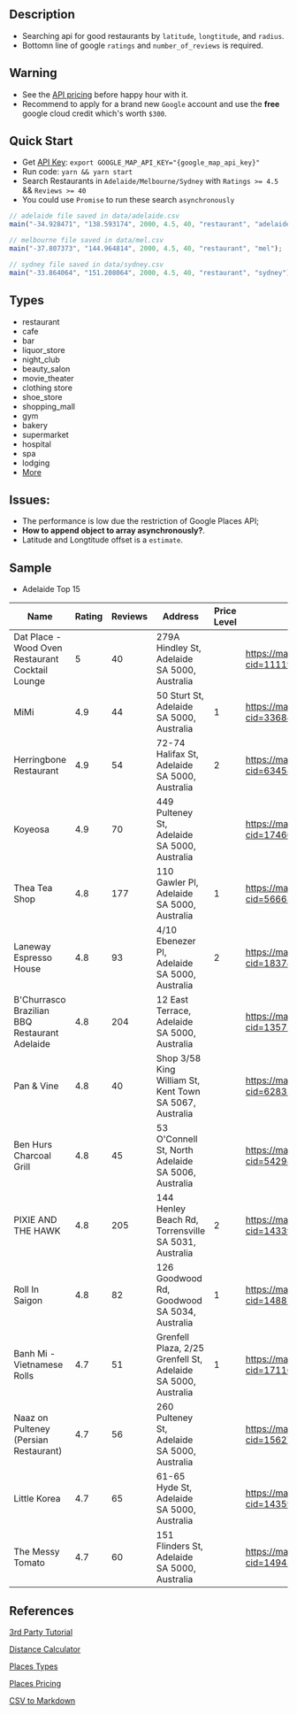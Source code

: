 ## Description
- Searching api for good restaurants by `latitude`, `longtitude`, and `radius`.
- Bottomn line of google `ratings` and `number_of_reviews` is required.

## Warning
- See the [API pricing](https://cloud.google.com/maps-platform/pricing/sheet/) before happy hour with it.
- Recommend to apply for a brand new `Google` account and use the **free** google cloud credit which's worth `$300`.

## Quick Start
- Get [API Key](https://developers.google.com/maps/documentation/javascript/get-api-key): `export GOOGLE_MAP_API_KEY="{google_map_api_key}"`
- Run code: `yarn && yarn start`
- Search Restaurants in `Adelaide/Melbourne/Sydney` with `Ratings >= 4.5` && `Reviews >= 40`
- You could use `Promise` to run these search `asynchronously`
```javascript
// adelaide file saved in data/adelaide.csv
main("-34.928471", "138.593174", 2000, 4.5, 40, "restaurant", "adelaide");

// melbourne file saved in data/mel.csv
main("-37.807373", "144.964814", 2000, 4.5, 40, "restaurant", "mel");

// sydney file saved in data/sydney.csv
main("-33.864064", "151.208064", 2000, 4.5, 40, "restaurant", "sydney");
```
## Types
- restaurant
- cafe
- bar
- liquor_store
- night_club
- beauty_salon
- movie_theater
- clothing store
- shoe_store
- shopping_mall
- gym
- bakery
- supermarket
- hospital
- spa
- lodging
- [More](https://developers.google.com/places/web-service/supported_types)

## Issues:
- The performance is low due the restriction of Google Places API;
- **How to append object to array asynchronously?**.
- Latitude and Longtitude offset is a `estimate`.


## Sample
- Adelaide Top 15

|Name                                            |Rating|Reviews|Address                                                                 |Price Level|URL                                              |
|------------------------------------------------|------|-------|------------------------------------------------------------------------|-----------|-------------------------------------------------|
|Dat Place - Wood Oven Restaurant Cocktail Lounge|5     |40     |279A Hindley St, Adelaide SA 5000, Australia                            |           |https://maps.google.com/?cid=11119923655915422902|
|MiMi                                            |4.9   |44     |50 Sturt St, Adelaide SA 5000, Australia                                |1          |https://maps.google.com/?cid=3368488420919719391 |
|Herringbone Restaurant                          |4.9   |54     |72-74 Halifax St, Adelaide SA 5000, Australia                           |2          |https://maps.google.com/?cid=6345882024145487325 |
|Koyeosa                                         |4.9   |70     |449 Pulteney St, Adelaide SA 5000, Australia                            |           |https://maps.google.com/?cid=17466431488972212320|
|Thea Tea Shop                                   |4.8   |177    |110 Gawler Pl, Adelaide SA 5000, Australia                              |1          |https://maps.google.com/?cid=5666301766134704446 |
|Laneway Espresso House                          |4.8   |93     |4/10 Ebenezer Pl, Adelaide SA 5000, Australia                           |2          |https://maps.google.com/?cid=18374040685472461517|
|B'Churrasco Brazilian BBQ Restaurant Adelaide   |4.8   |204    |12 East Terrace, Adelaide SA 5000, Australia                            |           |https://maps.google.com/?cid=13575034431723273783|
|Pan & Vine                                      |4.8   |40     |Shop 3/58 King William St, Kent Town SA 5067, Australia                 |           |https://maps.google.com/?cid=6283129604344610524 |
|Ben Hurs Charcoal Grill                         |4.8   |45     |53 O'Connell St, North Adelaide SA 5006, Australia                      |           |https://maps.google.com/?cid=5429862658639229733 |
|PIXIE AND THE HAWK                              |4.8   |205    |144 Henley Beach Rd, Torrensville SA 5031, Australia                    |2          |https://maps.google.com/?cid=14339705111985693113|
|Roll In Saigon                                  |4.8   |82     |126 Goodwood Rd, Goodwood SA 5034, Australia                            |1          |https://maps.google.com/?cid=14887774089247895604|
|Banh Mi - Vietnamese Rolls                      |4.7   |51     |Grenfell Plaza, 2/25 Grenfell St, Adelaide SA 5000, Australia           |1          |https://maps.google.com/?cid=17116120052645490637|
|Naaz on Pulteney (Persian Restaurant)           |4.7   |56     |260 Pulteney St, Adelaide SA 5000, Australia                            |           |https://maps.google.com/?cid=15627637952049415020|
|Little Korea                                    |4.7   |65     |61-65 Hyde St, Adelaide SA 5000, Australia                              |           |https://maps.google.com/?cid=14359934095936413352|
|The Messy Tomato                                |4.7   |60     |151 Flinders St, Adelaide SA 5000, Australia                            |           |https://maps.google.com/?cid=14943380084336690324|


## References
[3rd Party Tutorial](https://python.gotrained.com/google-places-api-extracting-location-data-reviews/)

[Distance Calculator](https://www.geodatasource.com/distance-calculator)

[Places Types](https://developers.google.com/places/web-service/supported_types)

[Places Pricing](https://cloud.google.com/maps-platform/pricing/sheet/)

[CSV to Markdown](http://www.convertcsv.com/csv-to-markdown.htm)
